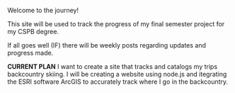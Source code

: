 Welcome to the journey!

This site will be used to track the progress of my final semester project for my CSPB degree.

If all goes well (IF) there will be weekly posts regarding updates and progress made.

<b>CURRENT PLAN</b>
I want to create a site that tracks and catalogs my trips backcountry skiing. I will be creating a website using node.js and itegrating the ESRI software ArcGIS to accurately track where I go in the backcountry.
